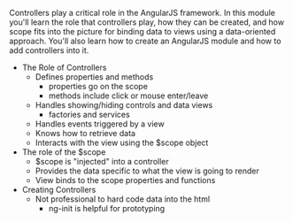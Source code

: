 Controllers play a critical role in the AngularJS framework. In this module you'll learn the role that controllers play, how they can be created, and how scope fits into the picture for binding data to views using a data-oriented approach. You'll also learn how to create an AngularJS module and how to add controllers into it.

+ The Role of Controllers
  + Defines properties and methods
    + properties go on the scope
    + methods include click or mouse enter/leave
  + Handles showing/hiding controls and data views
    + factories and services
  + Handles events triggered by a view
  + Knows how to retrieve data
  + Interacts with the view using the $scope object
+ The role of the $scope
  + $scope is "injected" into a controller
  + Provides the data specific to what the view is going to render
  + View binds to the scope properties and functions
+ Creating Controllers
  + Not professional to hard code data into the html
    + ng-init is helpful for prototyping
    
